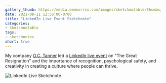 ```yaml
---
gallery_thumb: https://media.bennorris.com/images/sketchnotable/thumbs/linkedin-live-aug-2021-sketchnote.jpg
date: 2021-08-11 12:50:00-0700
title: "LinkedIn Live Event Sketchnote"
categories:
- Sketchnotable
tags:
- sketchnotes
short: true
---
```


My company [O.C. Tanner](https://www.octanner.com/) led a [LinkedIn live event](https://www.linkedin.com/events/linkedinlivewitho-c-tanner-ther6811350116583141376/) on "The Great Resignation" and the importance of recognition, psychological safety, and creativity in creating a culture where people can thrive.

![LinkedIn Live Sketchnote](https://media.bennorris.com/images/sketchnotable/general/linkedin-live-aug-2021-sketchnote.jpeg)
